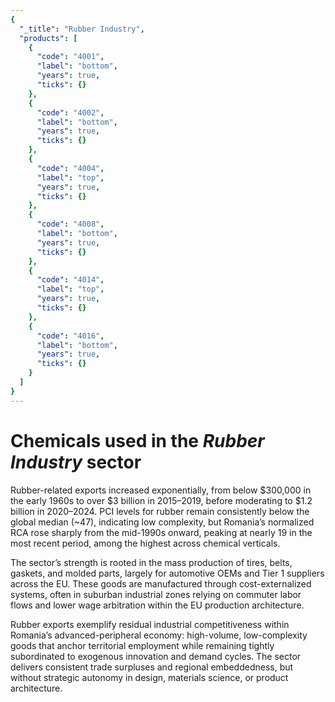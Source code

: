 ```yaml
---
{
  "_title": "Rubber Industry",
  "products": [
    {
      "code": "4001",
      "label": "bottom",
      "years": true,
      "ticks": {}
    },
    {
      "code": "4002",
      "label": "bottom",
      "years": true,
      "ticks": {}
    },
    {
      "code": "4004",
      "label": "top",
      "years": true,
      "ticks": {}
    },
    {
      "code": "4008",
      "label": "bottom",
      "years": true,
      "ticks": {}
    },
    {
      "code": "4014",
      "label": "top",
      "years": true,
      "ticks": {}
    },
    {
      "code": "4016",
      "label": "bottom",
      "years": true,
      "ticks": {}
    }
  ]
}
---
```


# Chemicals used in the _Rubber Industry_ sector

Rubber-related exports increased exponentially, from below $300,000 in the early 1960s to over $3 billion in 2015–2019, before moderating to $1.2 billion in 2020–2024. PCI levels for rubber remain consistently below the global median (~47), indicating low complexity, but Romania’s normalized RCA rose sharply from the mid-1990s onward, peaking at nearly 19 in the most recent period, among the highest across chemical verticals.

The sector’s strength is rooted in the mass production of tires, belts, gaskets, and molded parts, largely for automotive OEMs and Tier 1 suppliers across the EU. These goods are manufactured through cost-externalized systems, often in suburban industrial zones relying on commuter labor flows and lower wage arbitration within the EU production architecture.

Rubber exports exemplify residual industrial competitiveness within Romania’s advanced-peripheral economy: high-volume, low-complexity goods that anchor territorial employment while remaining tightly subordinated to exogenous innovation and demand cycles. The sector delivers consistent trade surpluses and regional embeddedness, but without strategic autonomy in design, materials science, or product architecture.